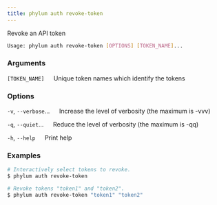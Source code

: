 ```yaml
---
title: phylum auth revoke-token
---
```


Revoke an API token

```sh
Usage: phylum auth revoke-token [OPTIONS] [TOKEN_NAME]...
```

### Arguments

`[TOKEN_NAME]`
&emsp; Unique token names which identify the tokens

### Options

`-v`, `--verbose`...
&emsp; Increase the level of verbosity (the maximum is -vvv)

`-q`, `--quiet`...
&emsp; Reduce the level of verbosity (the maximum is -qq)

`-h`, `--help`
&emsp; Print help

### Examples

```sh
# Interactively select tokens to revoke.
$ phylum auth revoke-token

# Revoke tokens "token1" and "token2".
$ phylum auth revoke-token "token1" "token2"
```
